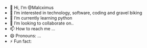 - 👋 Hi, I’m @Malcximus
- 👀 I’m interested in technology, software, coding and gravel biking
- 🌱 I’m currently learning python
- 💞️ I’m looking to collaborate on.. 
- 📫 How to reach me ...
- 😄 Pronouns: ...
- ⚡ Fun fact: 

<!---
Malcximus/Malcximus is a ✨ special ✨ repository because its `README.md` (this file) appears on your GitHub profile.
You can click the Preview link to take a look at your changes.
--->
